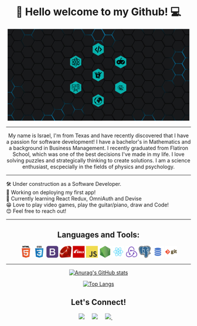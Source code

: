 <div align='center'>
<h1> 🎸 Hello welcome to my Github! 💻 </h1>
<div>
<!--     <img src='./personallogoblack.png'alt='my personal logo' height='200'/> -->
    <img src="./values.png" alt='picture of my values' height='250'/>
</div>




</div>
<hr>
    <div align='center'>
            My name is Israel, I'm from Texas and have recently discovered that I have a passion for software development! I have a bachelor's in Mathematics and a background in Business Management. I recently graduated from Flatiron School, which was one of the best decisions I've made in my life. I love solving puzzles and strategically thinking to create solutions. I am a science enthusiast, escpecially in the fields of physics and psychology. 
    </div>
<div>
<hr>
<div>
 🛠 Under construction as a Software Developer.
<br/>
    🤖 Working on deploying my first app!
<br>    
    🤯 Currently learning React Redux, OmniAuth and Devise 
<br>
    😁 Love to play video games, play the guitar/piano, draw and Code!
<br>
    😊 Feel free to reach out!
</div>
<hr>

</div>


<div align='center'>
<h2> Languages and Tools: </h2>
<img src='https://raw.githubusercontent.com/github/explore/80688e429a7d4ef2fca1e82350fe8e3517d3494d/topics/html/html.png' alt='HTML' height='32' width='32'>
<img src='https://raw.githubusercontent.com/github/explore/80688e429a7d4ef2fca1e82350fe8e3517d3494d/topics/css/css.png' alt='CSS' height='32' width='32'>
<img src='https://raw.githubusercontent.com/github/explore/80688e429a7d4ef2fca1e82350fe8e3517d3494d/topics/bootstrap/bootstrap.png' alt='Bootstrap' height='32' width='32'>
<img src='https://raw.githubusercontent.com/github/explore/80688e429a7d4ef2fca1e82350fe8e3517d3494d/topics/ruby/ruby.png' alt='Ruby' height='32' width='32'>
<img src='https://raw.githubusercontent.com/github/explore/80688e429a7d4ef2fca1e82350fe8e3517d3494d/topics/rails/rails.png' alt='Ruby on Rails' height='32' width='32'>
<img src='https://raw.githubusercontent.com/github/explore/80688e429a7d4ef2fca1e82350fe8e3517d3494d/topics/javascript/javascript.png' alt='JavaScript' height='32' width='32'>
<img src='https://raw.githubusercontent.com/github/explore/80688e429a7d4ef2fca1e82350fe8e3517d3494d/topics/nodejs/nodejs.png' alt='Node.js' height='32' width='32'>
<img src='https://raw.githubusercontent.com/github/explore/80688e429a7d4ef2fca1e82350fe8e3517d3494d/topics/react/react.png' alt='React.js' height='32' width='32'>
<img src='https://raw.githubusercontent.com/github/explore/80688e429a7d4ef2fca1e82350fe8e3517d3494d/topics/redux/redux.png' alt='Redux.js' height='32' width='32'>
<img src='https://raw.githubusercontent.com/github/explore/80688e429a7d4ef2fca1e82350fe8e3517d3494d/topics/postgresql/postgresql.png' alt='PostgreSQL' height='32' width='32'>
<img src='https://raw.githubusercontent.com/github/explore/80688e429a7d4ef2fca1e82350fe8e3517d3494d/topics/sql/sql.png' alt='SQL' height='32' width='32'>
<img src='https://raw.githubusercontent.com/github/explore/80688e429a7d4ef2fca1e82350fe8e3517d3494d/topics/git/git.png' alt='Git' height='32' width='32'>
</div>
<hr>
<div align='center'>

[![Anurag's GitHub stats](https://github-readme-stats.vercel.app/api?username=ionwolf13&theme=react&show_icons=true&card_width=2)](https://github.com/anuraghazra/github-readme-stats)


[![Top Langs](https://github-readme-stats.vercel.app/api/top-langs/?username=ionwolf13&theme=react&card_width=350)](https://github.com/anuraghazra/github-readme-stats)

</div>

<div align='center'>
    <h2  align="center">Let's Connect!</h2>
<p align="center">
    <a target="_blank"href="https://www.linkedin.com/in/jesus-israel-garcia/"><img src="https://img.shields.io/badge/linkedin-%230077B5.svg?&style=for-the-badge&logo=linkedin&logoColor=white" /></a>&nbsp;&nbsp;&nbsp;&nbsp;
    <a href="mailto:jeisgar13@gmail.com?subject=Hello%20Avelon,%20From%20Github"><img src="https://img.shields.io/badge/gmail-%23D14836.svg?&style=for-the-badge&logo=gmail&logoColor=white" /></a>&nbsp;&nbsp;&nbsp;&nbsp;
    <a target-"_blank" href="https://app.slack.com/client/T02MD9XTF/D01B48MCUR1"><img src="https://img.shields.io/badge/Slack-4A154B?style=for-the-badge&logo=slack&logoColor=white" /> </a>&nbsp;&nbsp;&nbsp;&nbsp;
</p>

</div>





